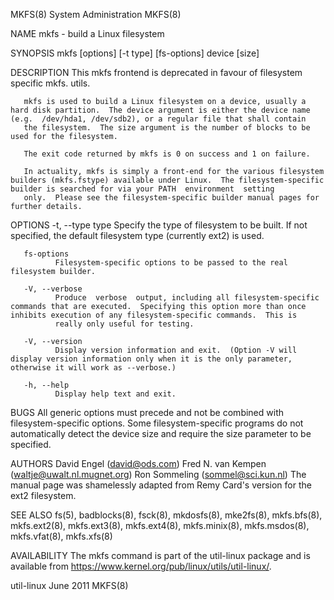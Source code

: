 MKFS(8)                                                                                     System Administration                                                                                     MKFS(8)

NAME
       mkfs - build a Linux filesystem

SYNOPSIS
       mkfs [options] [-t type] [fs-options] device [size]

DESCRIPTION
       This mkfs frontend is deprecated in favour of filesystem specific mkfs.<type> utils.

       mkfs is used to build a Linux filesystem on a device, usually a hard disk partition.  The device argument is either the device name (e.g.  /dev/hda1, /dev/sdb2), or a regular file that shall contain
       the filesystem.  The size argument is the number of blocks to be used for the filesystem.

       The exit code returned by mkfs is 0 on success and 1 on failure.

       In actuality, mkfs is simply a front-end for the various filesystem builders (mkfs.fstype) available under Linux.  The filesystem-specific builder is searched for via your PATH  environment  setting
       only.  Please see the filesystem-specific builder manual pages for further details.

OPTIONS
       -t, --type type
              Specify the type of filesystem to be built.  If not specified, the default filesystem type (currently ext2) is used.

       fs-options
              Filesystem-specific options to be passed to the real filesystem builder.

       -V, --verbose
              Produce  verbose  output, including all filesystem-specific commands that are executed.  Specifying this option more than once inhibits execution of any filesystem-specific commands.  This is
              really only useful for testing.

       -V, --version
              Display version information and exit.  (Option -V will display version information only when it is the only parameter, otherwise it will work as --verbose.)

       -h, --help
              Display help text and exit.

BUGS
       All generic options must precede and not be combined with filesystem-specific options.  Some filesystem-specific programs do not automatically detect the device size and require the  size  parameter
       to be specified.

AUTHORS
       David Engel (david@ods.com)
       Fred N. van Kempen (waltje@uwalt.nl.mugnet.org)
       Ron Sommeling (sommel@sci.kun.nl)
       The manual page was shamelessly adapted from Remy Card's version for the ext2 filesystem.

SEE ALSO
       fs(5), badblocks(8), fsck(8), mkdosfs(8), mke2fs(8), mkfs.bfs(8), mkfs.ext2(8), mkfs.ext3(8), mkfs.ext4(8), mkfs.minix(8), mkfs.msdos(8), mkfs.vfat(8), mkfs.xfs(8)

AVAILABILITY
       The mkfs command is part of the util-linux package and is available from https://www.kernel.org/pub/linux/utils/util-linux/.

util-linux                                                                                        June 2011                                                                                           MKFS(8)
